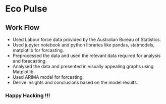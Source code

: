# Eco Pulse

## Work Flow
  - Used Labour force data provided by the Australian Bureau of Statistics.
  - Used jupyter notebook and python libraries like pandas, statmodels, matplotlib for forcasting.
  - Preprocessed the data and used the relevant data required for analysis and forecasting.
  - Analysed the data and presented in visually appealing graphs using Matplotlib.
  - Used ARIMA model for forcasting.
  - Derive insights and conclusions based on the model results.

### Happy Hacking !!!

